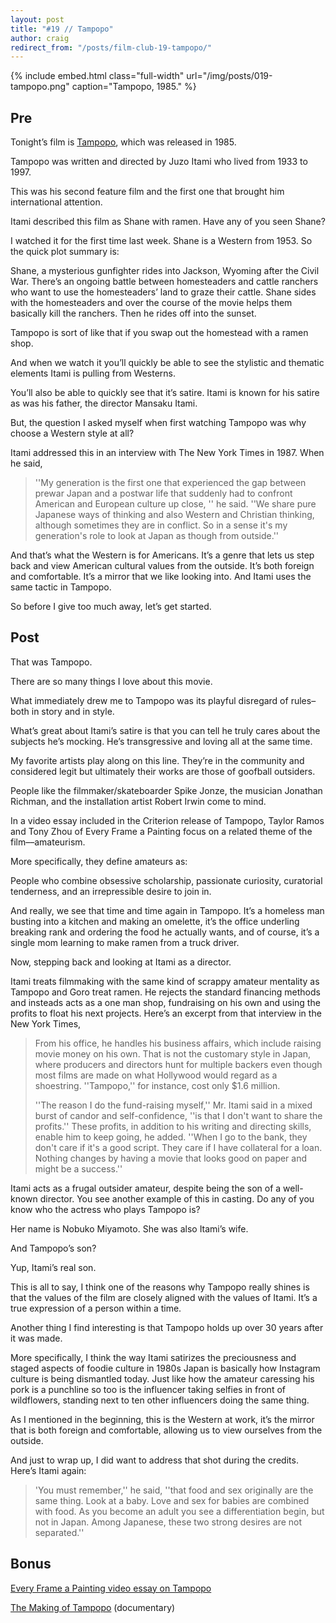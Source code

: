 ```yaml
---
layout: post
title: "#19 // Tampopo"
author: craig
redirect_from: "/posts/film-club-19-tampopo/"
---
```


{% include embed.html class="full-width" url="/img/posts/019-tampopo.png"
caption="Tampopo, 1985." %}

## Pre

Tonight’s film is [Tampopo](https://g.co/kgs/UjDpJs), which was released in 1985.

Tampopo was written and directed by Juzo Itami who lived from 1933 to 1997.

This was his second feature film and the first one that brought him international attention.

Itami described this film as Shane with ramen. Have any of you seen Shane?

I watched it for the first time last week. Shane is a Western from 1953. So the quick plot summary is:

Shane, a mysterious gunfighter rides into Jackson, Wyoming after the Civil War. There’s an ongoing battle between homesteaders and cattle ranchers who want to use the homesteaders’ land to graze their cattle. Shane sides with the homesteaders and over the course of the movie helps them basically kill the ranchers. Then he rides off into the sunset.

Tampopo is sort of like that if you swap out the homestead with a ramen shop.

And when we watch it you’ll quickly be able to see the stylistic and thematic elements Itami is pulling from Westerns.

You’ll also be able to quickly see that it’s satire. Itami is known for his satire as was his father, the director Mansaku Itami.

But, the question I asked myself when first watching Tampopo was why choose a Western style at all?

Itami addressed this in an interview with The New York Times in 1987. When he said,

> ''My generation is the first one that experienced the gap between prewar Japan and a postwar life that suddenly had to confront American and European culture up close, '' he said. ''We share pure Japanese ways of thinking and also Western and Christian thinking, although sometimes they are in conflict. So in a sense it's my generation's role to look at Japan as though from outside.''

And that’s what the Western is for Americans. It’s a genre that lets us step back and view American cultural values from the outside. It’s both foreign and comfortable. It’s a mirror that we like looking into. And Itami uses the same tactic in Tampopo.

So before I give too much away, let’s get started.

## Post

That was Tampopo.

There are so many things I love about this movie.

What immediately drew me to Tampopo was its playful disregard of rules–both in story and in style.

What’s great about Itami’s satire is that you can tell he truly cares about the subjects he’s mocking. He’s transgressive and loving all at the same time.

My favorite artists play along on this line. They’re in the community and considered legit but ultimately their works are those of goofball outsiders.

People like the filmmaker/skateboarder Spike Jonze, the musician Jonathan Richman, and the installation artist Robert Irwin come to mind.

In a video essay included in the Criterion release of Tampopo, Taylor Ramos and Tony Zhou of Every Frame a Painting focus on a related theme of the film––amateurism.

More specifically, they define amateurs as:

People who combine obsessive scholarship, passionate curiosity, curatorial tenderness, and an irrepressible desire to join in.

And really, we see that time and time again in Tampopo. It’s a homeless man busting into a kitchen and making an omelette, it’s the office underling breaking rank and ordering the food he actually wants, and of course, it’s a single mom learning to make ramen from a truck driver.

Now, stepping back and looking at Itami as a director.

Itami treats filmmaking with the same kind of scrappy amateur mentality as Tampopo and Goro treat ramen. He rejects the standard financing methods and insteads acts as a one man shop, fundraising on his own and using the profits to float his next projects. Here’s an excerpt from that interview in the New York Times,

> From his office, he handles his business affairs, which include raising movie money on his own. That is not the customary style in Japan, where producers and directors hunt for multiple backers even though most films are made on what Hollywood would regard as a shoestring. ''Tampopo,'' for instance, cost only \$1.6 million.
>
> ''The reason I do the fund-raising myself,'' Mr. Itami said in a mixed burst of candor and self-confidence, ''is that I don't want to share the profits.'' These profits, in addition to his writing and directing skills, enable him to keep going, he added. ''When I go to the bank, they don't care if it's a good script. They care if I have collateral for a loan. Nothing changes by having a movie that looks good on paper and might be a success.''

Itami acts as a frugal outsider amateur, despite being the son of a well-known director. You see another example of this in casting. Do any of you know who the actress who plays Tampopo is?

Her name is Nobuko Miyamoto. She was also Itami’s wife.

And Tampopo’s son?

Yup, Itami’s real son.

This is all to say, I think one of the reasons why Tampopo really shines is that the values of the film are closely aligned with the values of Itami. It’s a true expression of a person within a time.

Another thing I find interesting is that Tampopo holds up over 30 years after it was made.

More specifically, I think the way Itami satirizes the preciousness and staged aspects of foodie culture in 1980s Japan is basically how Instagram culture is being dismantled today. Just like how the amateur caressing his pork is a punchline so too is the influencer taking selfies in front of wildflowers, standing next to ten other influencers doing the same thing.

As I mentioned in the beginning, this is the Western at work, it’s the mirror that is both foreign and comfortable, allowing us to view ourselves from the outside.

And just to wrap up, I did want to address that shot during the credits. Here’s Itami again:

> 'You must remember,'' he said, ''that food and sex originally are the same thing. Look at a baby. Love and sex for babies are combined with food. As you become an adult you see a differentiation begin, but not in Japan. Among Japanese, these two strong desires are not separated.''

## Bonus

[Every Frame a Painting video essay on Tampopo](https://www.youtube.com/watch?v=I7B_QaQOyh0)

[The Making of Tampopo](https://www.youtube.com/watch?v=IYrglxMJ0VQ&has_verified=1) (documentary)
